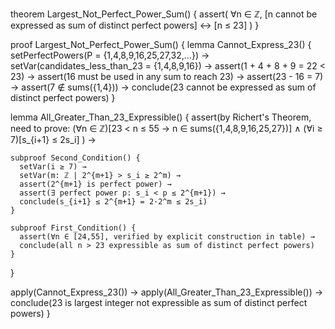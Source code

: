 theorem Largest_Not_Perfect_Power_Sum() {
  assert(
    ∀n ∈ ℤ, [n cannot be expressed as sum of distinct perfect powers] ↔ [n ≤ 23]
  )
}

proof Largest_Not_Perfect_Power_Sum() {
  lemma Cannot_Express_23() {
    setPerfectPowers(P = {1,4,8,9,16,25,27,32,...}) →
    setVar(candidates_less_than_23 = {1,4,8,9,16}) →
    assert(1 + 4 + 8 + 9 = 22 < 23) →
    assert(16 must be used in any sum to reach 23) →
    assert(23 - 16 = 7) →
    assert(7 ∉ sums({1,4})) →
    conclude(23 cannot be expressed as sum of distinct perfect powers)
  }

  lemma All_Greater_Than_23_Expressible() {
    assert(by Richert's Theorem, need to prove:
      (∀n ∈ ℤ)[23 < n ≤ 55 → n ∈ sums({1,4,8,9,16,25,27})] ∧
      (∀i ≥ 7)[s_{i+1} ≤ 2s_i]
    ) →
    
    subproof Second_Condition() {
      setVar(i ≥ 7) →
      setVar(m: ℤ | 2^{m+1} > s_i ≥ 2^m) →
      assert(2^{m+1} is perfect power) →
      assert(∃ perfect power p: s_i < p ≤ 2^{m+1}) →
      conclude(s_{i+1} ≤ 2^{m+1} = 2·2^m ≤ 2s_i)
    }

    subproof First_Condition() {
      assert(∀n ∈ [24,55], verified by explicit construction in table) →
      conclude(all n > 23 expressible as sum of distinct perfect powers)
    }
  }

  apply(Cannot_Express_23()) →
  apply(All_Greater_Than_23_Expressible()) →
  conclude(23 is largest integer not expressible as sum of distinct perfect powers)
}